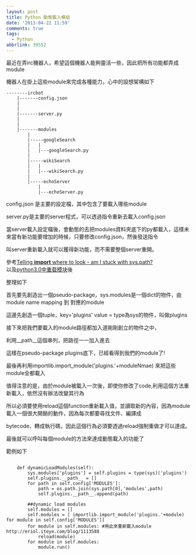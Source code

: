 ```yaml
---
layout: post
title: Python 動態載入模組
date: '2013-04-22 11:59'
comments: true
tags:
  - Python
abbrlink: 39552
---
```




最近在弄irc機器人，希望這個機器人能夠靈活一些，因此把所有功能都弄成module

機器人在掛上這些module來完成各種能力，心中的設想架構如下

	--------ircbot
		|-------config.json
		|
		|
		|-------server.py
		|	
		|
		|-------modules
			|
			|-----googleSearch
			|   |
			|   |---googleSearch.py
			|   
			|-----wikiSearch
			|   |
			|	|---wikiSearch.py
			|   
			|-----echoServer
				|
			    |---echoServer.py

<!--more-->

config.json 是主要的設定檔，其中包含了要載入哪些module

server.py是主要的server程式，可以透過指令重新去載入config.json

當server載入設定檔後，會動態的去把modules資料夾底下的py都載入，這樣未來當有新功能要增加的時候，只要修改config.json，然後發送指令

叫server重新載入就可以獲得新功能，而不需要整個server重開。

參考[Telling __import__ where to look - am I stuck with sys.path?](http://stackoverflow.com/questions/7218673/telling-import-where-to-look-am-i-stuck-with-sys-path)  
以及[python3.0中重载模块](http://eriol.iteye.com/blog/1113588)後  

整理如下

首先要先創造出一個pseudo-package，sys.modules是一個dict的物件，由module name mapping 到 對應的module

這邊先創造一個tuple，key='plugins' value = type為sys的物件，叫做plugins

接下來把我們要載入的module路徑都加入道剛剛創立的物件之中，

利用__path__這個串列，把路徑一一加入進去

這樣在pseudo-package  plugins底下，已經看得到我們的module了!

最後再利用importlib.import_module('plugins.'+moduleNmae) 來把這些module全都載入

值得注意的是，由於module被載入一次後，即使你修改了code,利用這個方法重新載入，依然沒有辦法改變其行為

所以必須要使用reload這個function重新載入值，並讀取新的內容，因為module載入一個很大開銷的動作，因為每次都要尋找文件、編譯成

bytecode、轉成執行碼，因此這個行為必須要透過reload強制重做才可以達成。

最後就可以呼叫每個module的方法來達成動態載入的功能了

範例如下

``` 

    def dynamicLoadModules(self):
        sys.modules['plugins'] = self.plugins = type(sys)('plugins')
        self.plugins.__path__ = []
        for path in self.config['MODULES']:
            path = os.path.join(sys.path[0],'modules',path)
            self.plugins.__path__.append(path)
       
 		##dynamic load modules
        self.modules = []
        self.modules = [ importlib.import_module('plugins.'+module) for module in self.config['MODULES']]
        for module in self.modules: #用此來重新載入module http://eriol.iteye.com/blog/1113588
            reload(module)
		for module in self.modules:
			module.run()

```
